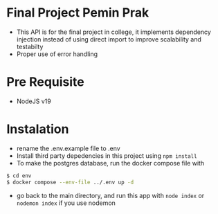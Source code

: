 # Final Project Pemin Prak

- This API is for the final project in college, it implements dependency injection instead of using direct import to improve scalability and testabilty
- Proper use of error handling

# Pre Requisite
- NodeJS v19

# Instalation
- rename the .env.example file to .env
- Install third party depedencies in this project using ```npm install```
- To make the postgres database, run the docker compose file with
```bash
$ cd env
$ docker compose --env-file ../.env up -d
```
- go back to the main directory, and run this app with ```node index``` or ```nodemon index``` if you use nodemon
